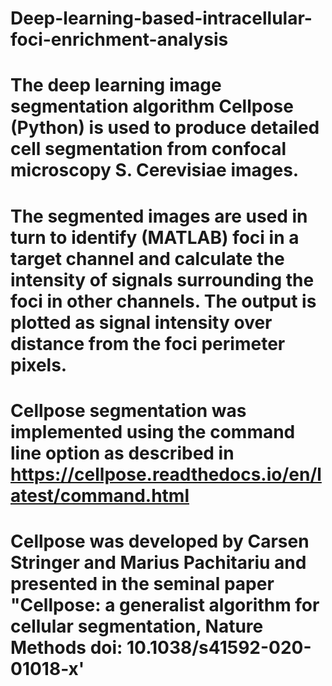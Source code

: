 # Deep-learning-based-intracellular-foci-enrichment-analysis
# The deep learning image segmentation algorithm Cellpose (Python) is used to produce detailed cell segmentation from confocal microscopy S. Cerevisiae images. 
# The segmented images are used in turn to identify (MATLAB) foci in a target channel and calculate the intensity of signals surrounding the foci in other channels. The output is plotted as signal intensity over distance from the foci perimeter pixels. 
# Cellpose segmentation was implemented using the command line option as described in https://cellpose.readthedocs.io/en/latest/command.html
# Cellpose was developed by Carsen Stringer and Marius Pachitariu and presented in the seminal paper "Cellpose: a generalist algorithm for cellular segmentation, Nature Methods doi: 10.1038/s41592-020-01018-x'
